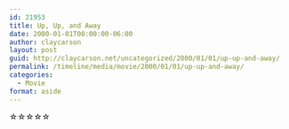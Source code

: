 ```yaml
---
id: 21953
title: Up, Up, and Away
date: 2000-01-01T00:00:00-06:00
author: claycarson
layout: post
guid: http://claycarson.net/uncategorized/2000/01/01/up-up-and-away/
permalink: /timeline/media/movie/2000/01/01/up-up-and-away/
categories:
  - Movie
format: aside
---
```

<div class="media-details"></div>

<div class="media-creator"></div>

<div class="media-rating">☆☆☆☆☆</div>